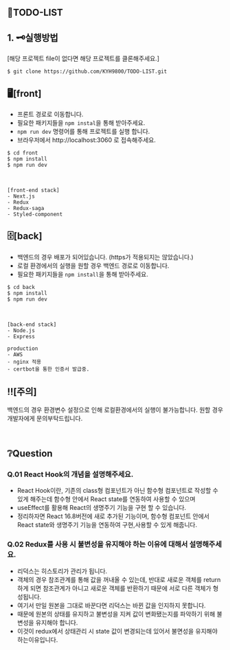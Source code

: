 ## 📖TODO-LIST

## 1. 🗝️실행방법
[해당 프로젝트 file이 없다면 해당 프로젝트를 클론해주세요.]
```
$ git clone https://github.com/KYH9800/TODO-LIST.git
```

## 🖥️[front]
- 프론트 경로로 이동합니다.
- 필요한 패키지들을 `npm instal`을 통해 받아주세요.
- `npm run dev` 명령어를 통해 프로젝트를 실행 합니다.
- 브라우저에서 http://localhost:3060 로 접속해주세요.
```
$ cd front
$ npm install
$ npm run dev
```

<br/>

```
[front-end stack]
- Next.js
- Redux
- Redux-saga
- Styled-component
```

## 🗄️[back]
- 백엔드의 경우 배포가 되어있습니다. (https가 적용되지는 않았습니다.)
- 로컬 환경에서의 실행을 원할 경우 백엔드 경로로 이동합니다.
- 필요한 패키지들을 `npm install`을 통해 받아주세요.

```
$ cd back
$ npm install
$ npm run dev
```

<br/>

```
[back-end stack]
- Node.js
- Express

production
- AWS
- nginx 적용
- certbot을 통한 인증서 발급중.
```

## ‼️[주의]
백엔드의 경우 환경변수 설정으로 인해 로컬환경에서의 실행이 불가능합니다.
원할 경우 개발자에게 문의부탁드립니다.

<br/>

## ❔Question

### Q.01 React Hook의 개념을 설명해주세요.
- React Hook이란, 기존의 class형 컴포넌트가 아닌 함수형 컴포넌트로 작성할 수 있게 해주는데 함수형 안에서 React state를 연동하여 사용할 수 있으며
- useEffect를 활용해 React의 생명주기 기능을 구현 할 수 있습니다.
- 정리하자면 React 16.8버전에 새로 추가된 기능이며, 함수형 컴포넌트 안에서 React state와 생명주기 기능을 연동하여 구현,사용할 수 있게 해줍니다.

### Q.02 Redux를 사용 시 불변성을 유지해야 하는 이유에 대해서 설명해주세요.
- 리덕스는 히스토리가 관리가 됩니다.
- 객체의 경우 참조관계를 통해 값을 꺼내올 수 있는데, 반대로 새로운 객체를 return 하게 되면 참조관계가 아니고 새로운 객체를 반환하기 때문에 서로 다른 객체가 형성됩니다.
- 여기서 만일 원본을 그대로 바꾼다면 리덕스는 바뀐 값을 인지하지 못합니다.
- 때문에 원본의 상태를 유지하고 불변성을 지켜 값이 변화됐는지를 파악하기 위해 불변성을 유지해야 합니다.
- 이것이 redux에서 상태관리 시 state 값이 변경되는데 있어서 불면성을 유지해야 하는이유입니다.
